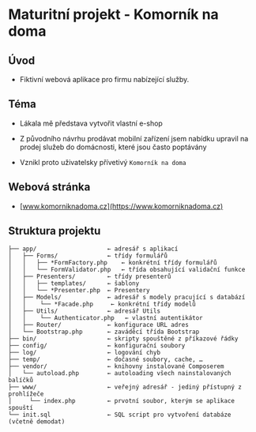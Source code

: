 # Maturitní projekt - Komorník na doma
## Úvod
- Fiktivní webová aplikace pro firmu nabízející služby.

## Téma

- Lákala mě představa vytvořit vlastní e-shop

- Z původního návrhu prodávat mobilní zařízení jsem nabídku upravil na prodej služeb do domácnosti, které jsou často poptávány

- Vznikl proto uživatelsky přívetivý `Komorník na doma`
## Webová stránka
- [www.komorniknadoma.cz](https://www.komorniknadoma.cz)

## Struktura projektu


    ├── app/                    ← adresář s aplikací
    │   ├── Forms/              ← třídy formulářů
    │   │   ├── *FormFactory.php    ← konkrétní třídy formulářů
    │   │   └── FormValidator.php   ← třída obsahující validační funkce
    │   ├── Presenters/         ← třídy presenterů
    │   │   ├── templates/      ← šablony
    │   │   └── *Presenter.php  ← Presentery
    │   ├── Models/             ← adresář s modely pracující s databází
    │   │    └── *Facade.php     ← konkrétní třídy modelů
    │   ├── Utils/              ← adresář Utils
    │   │    └── Authenticator.php   ← vlastní autentikátor
    │   ├── Router/             ← konfigurace URL adres
    │   └── Bootstrap.php       ← zaváděcí třída Bootstrap
    ├── bin/                    ← skripty spouštěné z příkazové řádky
    ├── config/                 ← konfigurační soubory
    ├── log/                    ← logování chyb
    ├── temp/                   ← dočasné soubory, cache, …
    ├── vendor/                 ← knihovny instalované Composerem
    │   └── autoload.php        ← autoloading všech nainstalovaných balíčků
    ├── www/                    ← veřejný adresář - jediný přístupný z prohlížeče
    │     └── index.php         ← prvotní soubor, kterým se aplikace spouští
    └── init.sql                ← SQL script pro vytvoření databáze (včetně demodat)

